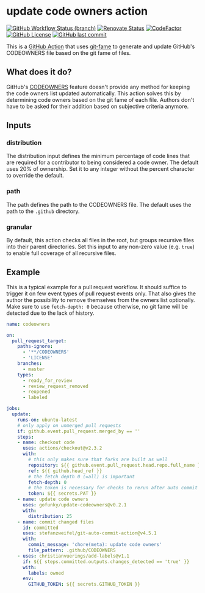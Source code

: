 # update code owners action

[![GitHub Workflow Status (branch)](https://img.shields.io/github/workflow/status/gofunky/update-codeowners/build/master?style=for-the-badge)](https://github.com/gofunky/update-codeowners/actions)
[![Renovate Status](https://img.shields.io/badge/renovate-enabled-green?style=for-the-badge&logo=renovatebot&color=1a1f6c)](https://app.renovatebot.com/dashboard#github/gofunky/update-codeowners)
[![CodeFactor](https://www.codefactor.io/repository/github/gofunky/update-codeowners/badge?style=for-the-badge)](https://www.codefactor.io/repository/github/gofunky/update-codeowners)
[![GitHub License](https://img.shields.io/github/license/gofunky/update-codeowners.svg?style=for-the-badge)](https://github.com/gofunky/update-codeowners/blob/master/LICENSE)
[![GitHub last commit](https://img.shields.io/github/last-commit/gofunky/update-codeowners.svg?style=for-the-badge&color=9cf)](https://github.com/gofunky/update-codeowners/commits/master)

This is a [GitHub Action](https://github.com/features/actions) that uses [git-fame](https://pypi.org/project/git-fame) to generate and update GitHub's CODEOWNERS file based on the git fame of files.

## What does it do?

GitHub's [CODEOWNERS](https://docs.github.com/en/github/creating-cloning-and-archiving-repositories/about-code-owners)
feature doesn't provide any method for keeping the code owners list updated automatically.
This action solves this by determining code owners based on the git fame of each file.
Authors don't have to be asked for their addition based on subjective criteria anymore.

## Inputs

### distribution

The distribution input defines the minimum percentage of code lines that are required for a contributor to being 
considered a code owner.
The default uses 20% of ownership. Set it to any integer without the percent character to override the default.

### path

The path defines the path to the CODEOWNERS file.
The default uses the path to the `.github` directory.

### granular

By default, this action checks all files in the root, but groups recursive files into their parent directories.
Set this input to any non-zero value (e.g. `true`) to enable full coverage of all recursive files.

## Example

This is a typical example for a pull request workflow.
It should suffice to trigger it on few event types of pull request events only.
That also gives the author the possibility to remove themselves from the owners list optionally.
Make sure to use `fetch-depth: 0` because otherwise, no git fame will be detected due to the lack of history.

<!-- add-file: ./.github/workflows/example.yml -->
``` yml markdown-add-files
name: codeowners

on:
  pull_request_target:
    paths-ignore:
      - '**/CODEOWNERS'
      - 'LICENSE'
    branches:
      - master
    types:
      - ready_for_review
      - review_request_removed
      - reopened
      - labeled

jobs:
  update:
    runs-on: ubuntu-latest
    # only apply on unmerged pull requests
    if: github.event.pull_request.merged_by == ''
    steps:
    - name: checkout code
      uses: actions/checkout@v2.3.2
      with:
        # this only makes sure that forks are built as well
        repository: ${{ github.event.pull_request.head.repo.full_name }}
        ref: ${{ github.head_ref }}
        # the fetch depth 0 (=all) is important
        fetch-depth: 0
        # the token is necessary for checks to rerun after auto commit
        token: ${{ secrets.PAT }}
    - name: update code owners
      uses: gofunky/update-codeowners@v0.2.1
      with:
        distribution: 25
    - name: commit changed files
      id: committed
      uses: stefanzweifel/git-auto-commit-action@v4.5.1
      with:
        commit_message: 'chore(meta): update code owners'
        file_pattern: .github/CODEOWNERS
    - uses: christianvuerings/add-labels@v1.1
      if: ${{ steps.committed.outputs.changes_detected == 'true' }}
      with:
        labels: owned
      env:
        GITHUB_TOKEN: ${{ secrets.GITHUB_TOKEN }}

```
